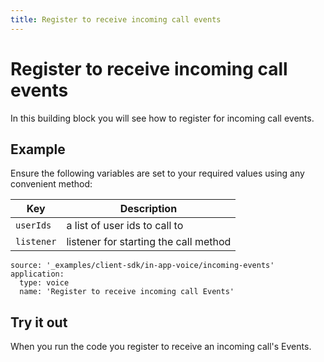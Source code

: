 ```yaml
---
title: Register to receive incoming call events
---
```


# Register to receive incoming call events

In this building block you will see how to register for incoming call events.

## Example

Ensure the following variables are set to your required values using any convenient method:

Key | Description
-- | --
`userIds` | a list of user ids to call to
`listener` | listener for starting the call method

```building_blocks
source: '_examples/client-sdk/in-app-voice/incoming-events'
application:
  type: voice
  name: 'Register to receive incoming call Events'
```

## Try it out

When you run the code you register to receive an incoming call's Events.
